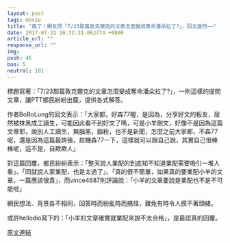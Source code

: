 ```yaml
---
layout: post
tags: movie
title: "瘋了！網友問「7/23那篇敦克爾克的文章怎麼變成奪命潘朵拉了?」，回文居然⋯⋯"
date: 2017-07-31 16:32:31.062774 +0800
article_url: ""
response_url: ""
img: 
push: 46
boo: 5
neutral: 101
---
```


標題寫著：「7/23那篇敦克爾克的文章怎麼變成奪命潘朵拉了?」，一則這樣的提問文章，讓PTT鄉民紛紛出籠，提供各式解答。

作者BoBoLung的回文表示：「大家都，好森77喔，是因為，分享好文的板友，居然被抹黑成工讀生，可能因此看不到好文了嗎，可是小羊刪文，好像不是因為這篇文章耶，說別人工讀生，無腦黑，腦粉，也不是新聞，怎麼之前大家都，不森77呢，還是因為這篇最誇張，趁機森77一下，這樣就可以跟自己說，其實自己很棒棒呢，這不是，自欺欺人」

對這篇回覆，鄉民紛紛表示：「整天說人業配的到底知不知道業配需要吸引一堆人看」、「同就說人家業配，也是太過了」、「真的很不簡單，如果真的要業配小羊的文章，一篇應該很貴」，而vince4687則評論說：「小羊的文章要說是業配也不是不可能啦」

網民想法、背景各不相同，回答時而紛亂時而搞怪，難免有時令人摸不著頭緒。

或許hellodio寫下的：「小羊的文章確實就業配來說不太合格」，是最認真的回覆。

<a href = "https://www.ptt.cc/bbs/movie/M.1501053847.A.FC7.html">原文連結</a>

